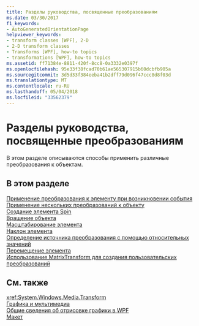 ```yaml
---
title: Разделы руководства, посвященные преобразованиям
ms.date: 03/30/2017
f1_keywords:
- AutoGeneratedOrientationPage
helpviewer_keywords:
- transform classes [WPF], 2-D
- 2-D transform classes
- Transforms [WPF], how-to topics
- transformations [WPF], how-to topics
ms.assetid: ff71384e-8811-420f-8cc8-0a3332e0397f
ms.openlocfilehash: 95e33f38fcad70b61ae565307915b60dcbfb905a
ms.sourcegitcommit: 3d5d33f384eeba41b2dff79d096f47ccc8d8f03d
ms.translationtype: MT
ms.contentlocale: ru-RU
ms.lasthandoff: 05/04/2018
ms.locfileid: "33562379"
---
```

# <a name="transformations-how-to-topics"></a>Разделы руководства, посвященные преобразованиям
В этом разделе описываются способы применить различные преобразования к объектам.  
  
## <a name="in-this-section"></a>В этом разделе  
 [Применение преобразования к элементу при возникновении события](../../../../docs/framework/wpf/graphics-multimedia/how-to-apply-a-transform-to-an-element-when-an-event-occurs.md)  
 [Применение нескольких преобразований к объекту](../../../../docs/framework/wpf/graphics-multimedia/how-to-apply-multiple-transforms-to-an-object.md)  
 [Создание элемента Spin](../../../../docs/framework/wpf/graphics-multimedia/how-to-make-an-element-spin-in-place.md)  
 [Вращение объекта](../../../../docs/framework/wpf/graphics-multimedia/how-to-rotate-an-object.md)  
 [Масштабирование элемента](../../../../docs/framework/wpf/graphics-multimedia/how-to-scale-an-element.md)  
 [Наклон элемента](../../../../docs/framework/wpf/graphics-multimedia/how-to-skew-an-element.md)  
 [Определение источника преобразования с помощью относительных значений](../../../../docs/framework/wpf/graphics-multimedia/how-to-specify-the-origin-of-a-transform-by-using-relative-values.md)  
 [Перемещение элемента](../../../../docs/framework/wpf/graphics-multimedia/how-to-translate-an-element.md)  
 [Использование MatrixTransform для создания пользовательских преобразований](../../../../docs/framework/wpf/graphics-multimedia/how-to-use-a-matrixtransform-to-create-custom-transforms.md)  
  
## <a name="see-also"></a>См. также  
 <xref:System.Windows.Media.Transform>  
 [Графика и мультимедиа](../../../../docs/framework/wpf/graphics-multimedia/index.md)  
 [Общие сведения об отрисовке графики в WPF](../../../../docs/framework/wpf/graphics-multimedia/wpf-graphics-rendering-overview.md)  
 [Макет](../../../../docs/framework/wpf/advanced/layout.md)
